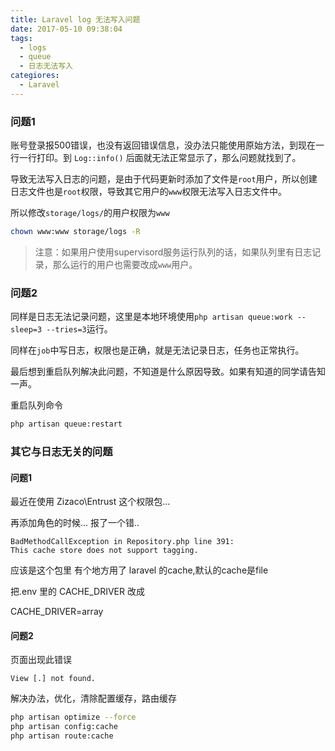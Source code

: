 ```yaml
---
title: Laravel log 无法写入问题
date: 2017-05-10 09:38:04
tags:
  - logs
  - queue
  - 日志无法写入
categiores:
  - Laravel
---
```


### 问题1

账号登录报500错误，也没有返回错误信息，没办法只能使用原始方法，到现在一行一行打印。到 `Log::info()` 后面就无法正常显示了，那么问题就找到了。

导致无法写入日志的问题，是由于代码更新时添加了文件是`root`用户，所以创建日志文件也是`root`权限，导致其它用户的`www`权限无法写入日志文件中。
<!-- more-->
所以修改`storage/logs/`的用户权限为`www`

```sh
chown www:www storage/logs -R
```

>注意：如果用户使用supervisord服务运行队列的话，如果队列里有日志记录，那么运行的用户也需要改成`www`用户。


### 问题2

同样是日志无法记录问题，这里是本地环境使用`php artisan queue:work --sleep=3 --tries=3`运行。

同样在`job`中写日志，权限也是正确，就是无法记录日志，任务也正常执行。

最后想到重启队列解决此问题，不知道是什么原因导致。如果有知道的同学请告知一声。

重启队列命令

```sh
php artisan queue:restart

```

### 其它与日志无关的问题

#### 问题1
最近在使用 Zizaco\Entrust 这个权限包...

再添加角色的时候... 报了一个错..

```log
BadMethodCallException in Repository.php line 391:
This cache store does not support tagging.
```

应该是这个包里 有个地方用了 laravel 的cache,默认的cache是file

把.env 里的 CACHE_DRIVER 改成

CACHE_DRIVER=array

#### 问题2
页面出现此错误

```log
View [.] not found.
```

解决办法，优化，清除配置缓存，路由缓存

```sh
php artisan optimize --force
php artisan config:cache
php artisan route:cache
```

